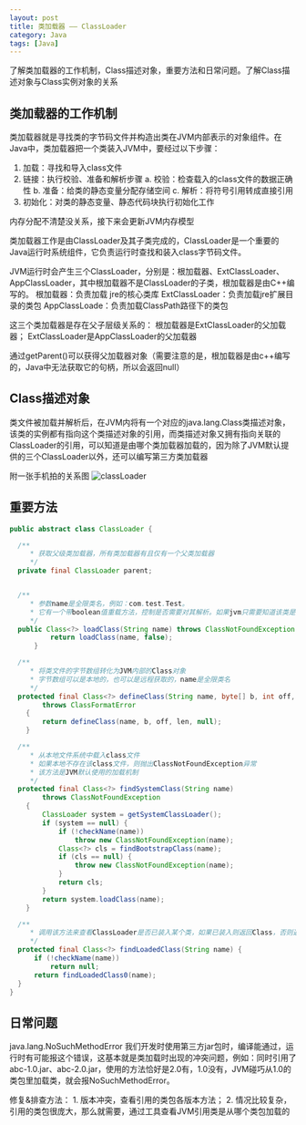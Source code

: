 ```yaml
---
layout: post
title: 类加载器 —— ClassLoader
category: Java
tags: [Java]
---
```

了解类加载器的工作机制，Class描述对象，重要方法和日常问题。了解Class描述对象与Class实例对象的关系

## 类加载器的工作机制
类加载器就是寻找类的字节码文件并构造出类在JVM内部表示的对象组件。在Java中，类加载器把一个类装入JVM中，要经过以下步骤：
1. 加载：寻找和导入class文件
2. 链接：执行校验、准备和解析步骤
    a. 校验：检查载入的class文件的数据正确性
    b. 准备：给类的静态变量分配存储空间
    c. 解析：将符号引用转成直接引用
3. 初始化：对类的静态变量、静态代码块执行初始化工作

内存分配不清楚没关系，接下来会更新JVM内存模型

类加载器工作是由ClassLoader及其子类完成的，ClassLoader是一个重要的Java运行时系统组件，它负责运行时查找和装入class字节码文件。

JVM运行时会产生三个ClassLoader，分别是：根加载器、ExtClassLoader、AppClassLoader，其中根加载器不是ClassLoader的子类，根加载器是由C++编写的。
根加载器：负责加载 jre的核心类库
ExtClassLoader：负责加载jre扩展目录的类包
AppClassLoade：负责加载ClassPath路径下的类包

这三个类加载器是存在父子层级关系的：
根加载器是ExtClassLoader的父加载器；
ExtClassLoader是AppClassLoader的父加载器

通过getParent()可以获得父加载器对象（需要注意的是，根加载器是由c++编写的，Java中无法获取它的句柄，所以会返回null）


## Class描述对象
类文件被加载并解析后，在JVM内将有一个对应的java.lang.Class类描述对象，该类的实例都有指向这个类描述对象的引用，而类描述对象又拥有指向关联的ClassLoader的引用，可以知道是由哪个类加载器加载的，因为除了JVM默认提供的三个ClassLoader以外，还可以编写第三方类加载器

附一张手机拍的关系图
![classLoader](/assets/images/ClassLoader.png)

## 重要方法

``` java
public abstract class ClassLoader {

  /**
     * 获取父级类加载器，所有类加载器有且仅有一个父类加载器
     */
  private final ClassLoader parent;


  /**
     * 参数name是全限类名，例如：com.test.Test。
     * 它有一个带boolean值重载方法，控制是否需要对其解析。如果jvm只需要知道该类是否存在或者找到该类的超类，则不需要对其解析
     */
  public Class<?> loadClass(String name) throws ClassNotFoundException {
          return loadClass(name, false);
      }

  /**
     * 将类文件的字节数组转化为JVM内部的Class对象
     * 字节数组可以是本地的，也可以是远程获取的，name是全限类名
     */
  protected final Class<?> defineClass(String name, byte[] b, int off, int len)
        throws ClassFormatError
    {
        return defineClass(name, b, off, len, null);
    }

  /**
     * 从本地文件系统中载入class文件
     * 如果本地不存在该class文件，则抛出ClassNotFoundException异常
     * 该方法是JVM默认使用的加载机制
     */
  protected final Class<?> findSystemClass(String name)
        throws ClassNotFoundException
    {
        ClassLoader system = getSystemClassLoader();
        if (system == null) {
            if (!checkName(name))
                throw new ClassNotFoundException(name);
            Class<?> cls = findBootstrapClass(name);
            if (cls == null) {
                throw new ClassNotFoundException(name);
            }
            return cls;
        }
        return system.loadClass(name);
    }

  /**
     * 调用该方法来查看ClassLoader是否已装入某个类，如果已装入则返回Class，否则返回null
     */
  protected final Class<?> findLoadedClass(String name) {
      if (!checkName(name))
          return null;
      return findLoadedClass0(name);
  }
}
```

## 日常问题
java.lang.NoSuchMethodError
  我们开发时使用第三方jar包时，编译能通过，运行时有可能报这个错误，这基本就是类加载时出现的冲突问题，例如：同时引用了abc-1.0.jar、abc-2.0.jar，使用的方法恰好是2.0有，1.0没有，JVM碰巧从1.0的类包里加载类，就会报NoSuchMethodError。

  修复&排查方法：
    1. 版本冲突，查看引用的类包各版本方法；
    2. 情况比较复杂，引用的类包很庞大，那么就需要，通过工具查看JVM引用类是从哪个类包加载的
